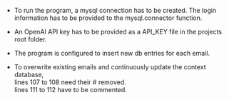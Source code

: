 - To run the program, a mysql connection has to be created. The login information has to be provided to the
    mysql.connector function.

- An OpenAI API key has to be provided as a API_KEY file in the projects root folder.

- The program is configured to insert new db entries for each email.
- To overwrite existing emails and continuously update the context database, <br> 
    lines 107 to 108 need their # removed. <br>
    lines 111 to 112 have to be commented.